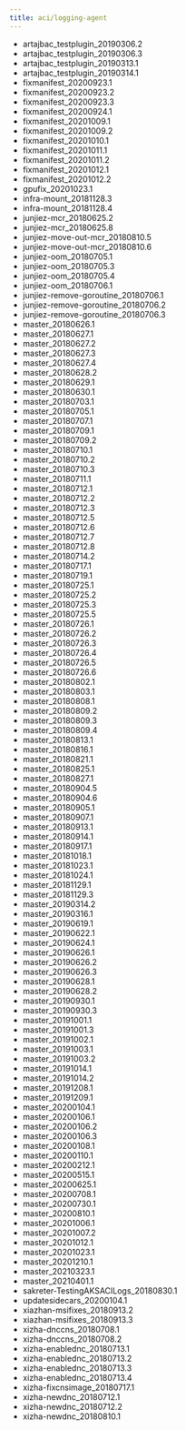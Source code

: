 ```yaml
---
title: aci/logging-agent
---
```

- artajbac_testplugin_20190306.2
- artajbac_testplugin_20190306.3
- artajbac_testplugin_20190313.1
- artajbac_testplugin_20190314.1
- fixmanifest_20200923.1
- fixmanifest_20200923.2
- fixmanifest_20200923.3
- fixmanifest_20200924.1
- fixmanifest_20201009.1
- fixmanifest_20201009.2
- fixmanifest_20201010.1
- fixmanifest_20201011.1
- fixmanifest_20201011.2
- fixmanifest_20201012.1
- fixmanifest_20201012.2
- gpufix_20201023.1
- infra-mount_20181128.3
- infra-mount_20181128.4
- junjiez-mcr_20180625.2
- junjiez-mcr_20180625.8
- junjiez-move-out-mcr_20180810.5
- junjiez-move-out-mcr_20180810.6
- junjiez-oom_20180705.1
- junjiez-oom_20180705.3
- junjiez-oom_20180705.4
- junjiez-oom_20180706.1
- junjiez-remove-goroutine_20180706.1
- junjiez-remove-goroutine_20180706.2
- junjiez-remove-goroutine_20180706.3
- master_20180626.1
- master_20180627.1
- master_20180627.2
- master_20180627.3
- master_20180627.4
- master_20180628.2
- master_20180629.1
- master_20180630.1
- master_20180703.1
- master_20180705.1
- master_20180707.1
- master_20180709.1
- master_20180709.2
- master_20180710.1
- master_20180710.2
- master_20180710.3
- master_20180711.1
- master_20180712.1
- master_20180712.2
- master_20180712.3
- master_20180712.5
- master_20180712.6
- master_20180712.7
- master_20180712.8
- master_20180714.2
- master_20180717.1
- master_20180719.1
- master_20180725.1
- master_20180725.2
- master_20180725.3
- master_20180725.5
- master_20180726.1
- master_20180726.2
- master_20180726.3
- master_20180726.4
- master_20180726.5
- master_20180726.6
- master_20180802.1
- master_20180803.1
- master_20180808.1
- master_20180809.2
- master_20180809.3
- master_20180809.4
- master_20180813.1
- master_20180816.1
- master_20180821.1
- master_20180825.1
- master_20180827.1
- master_20180904.5
- master_20180904.6
- master_20180905.1
- master_20180907.1
- master_20180913.1
- master_20180914.1
- master_20180917.1
- master_20181018.1
- master_20181023.1
- master_20181024.1
- master_20181129.1
- master_20181129.3
- master_20190314.2
- master_20190316.1
- master_20190619.1
- master_20190622.1
- master_20190624.1
- master_20190626.1
- master_20190626.2
- master_20190626.3
- master_20190628.1
- master_20190628.2
- master_20190930.1
- master_20190930.3
- master_20191001.1
- master_20191001.3
- master_20191002.1
- master_20191003.1
- master_20191003.2
- master_20191014.1
- master_20191014.2
- master_20191208.1
- master_20191209.1
- master_20200104.1
- master_20200106.1
- master_20200106.2
- master_20200106.3
- master_20200108.1
- master_20200110.1
- master_20200212.1
- master_20200515.1
- master_20200625.1
- master_20200708.1
- master_20200730.1
- master_20200810.1
- master_20201006.1
- master_20201007.2
- master_20201012.1
- master_20201023.1
- master_20201210.1
- master_20210323.1
- master_20210401.1
- sakreter-TestingAKSACILogs_20180830.1
- updatesidecars_20200104.1
- xiazhan-msifixes_20180913.2
- xiazhan-msifixes_20180913.3
- xizha-dnccns_20180708.1
- xizha-dnccns_20180708.2
- xizha-enablednc_20180713.1
- xizha-enablednc_20180713.2
- xizha-enablednc_20180713.3
- xizha-enablednc_20180713.4
- xizha-fixcnsimage_20180717.1
- xizha-newdnc_20180712.1
- xizha-newdnc_20180712.2
- xizha-newdnc_20180810.1
